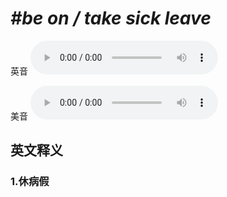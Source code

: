# ***\#be on / take sick leave*** 
英音
<audio src="./media/be on  take sick leave1_AAC.aac" controls="controls"></audio>

美音
<audio src="./media/be on  take sick leave2_AAC.aac" controls="controls"></audio>



  

英文释义
---
### 1.**休病假**  


